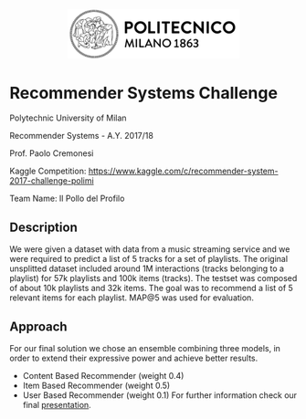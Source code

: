 
<p align="center">
<a href="https://www.polimi.it/"><img src="https://github.com/giadaconfo/data-mining-challenge/blob/master/assets/logo_polimi.png?raw=true" width="300px"></a>
</p>



# Recommender Systems Challenge

Polytechnic University of Milan

Recommender Systems  - A.Y. 2017/18

Prof. Paolo Cremonesi

Kaggle Competition: https://www.kaggle.com/c/recommender-system-2017-challenge-polimi

Team Name: Il Pollo del Profilo


## Description

We were given a dataset with data from a music streaming service and we were required to predict a list of 5 tracks for a set of playlists. The original unsplitted dataset included around 1M interactions (tracks belonging to a playlist) for 57k playlists and 100k items (tracks). The testset was composed of about 10k playlists and 32k items. The goal was to recommend a list of 5 relevant items for each playlist. MAP@5 was used for evaluation. 


## Approach

For our final solution we chose an ensemble combining three models, in order to extend their expressive power and achieve better results.
- Content Based Recommender (weight 0.4)
- Item Based Recommender (weight 0.5)
- User Based Recommender (weight 0.1)
For further information check our final [presentation](https://github.com/giadaconfo/recommender-systems-challenge/blob/master/Presentation.pdf). 
